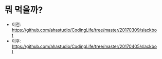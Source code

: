 # 뭐 먹을까?

- 이전: https://github.com/ahastudio/CodingLife/tree/master/20170309/slackbot
- 이후: https://github.com/ahastudio/CodingLife/tree/master/20170405/slackbot
